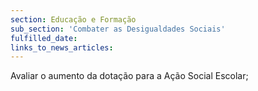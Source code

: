 ```yaml
---
section: Educação e Formação
sub_section: 'Combater as Desigualdades Sociais'
fulfilled_date:
links_to_news_articles:
---
```


Avaliar o aumento da dotação para a Ação Social Escolar;